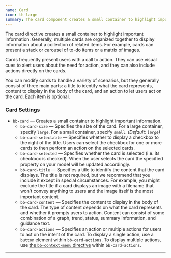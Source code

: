 ```yaml
---
name: Card
icon: th-large
summary: The card component creates a small container to highlight important information.
---
```


The card directive creates a small container to highlight important information. Generally, multiple cards are organized together to display information about a collection of related items. For example, cards can present a stack or carousel of to-do items or a matrix of images.

Cards frequently present users with a call to action. They can use visual cues to alert users about the need for action, and they can also include actions directly on the cards.

You can modify cards to handle a variety of scenarios, but they generally consist of three main parts: a title to identify what the card represents, content to display in the body of the card, and an action to let users act on the card. Each item is optional.

### Card Settings ###
- `bb-card` &mdash; Creates a small container to highlight important information.
    - `bb-card-size` &mdash; Specifies the size of the card. For a large container, specify `large`. For a small container, specify `small`. *(Default: `large`)*
    - `bb-card-selectable` &mdash; Specifies whether to display a checkbox to the right of the title. Users can select the checkbox for one or more cards to then perform an action on the selected cards.
    - `bb-card-selected` &mdash; Specifies whether the card is selected (i.e. its checkbox is checked). When the user selects the card the specified property on your model will be updated accordingly.
    - `bb-card-title` &mdash; Specifies a title to identify the content that the card displays. The title is not required, but we recommend that you include it except in special circumstances. For example, you might exclude the title if a card displays an image with a filename that won't convey anything to users and the image itself is the most important content.
    - `bb-card-content` &mdash; Specifies the content to display in the body of the card. The type of content depends on what the card represents and whether it prompts users to action. Content can consist of some combination of a graph, trend, status, summary information, and guidance text.
    - `bb-card-actions` &mdash; Specifies an action or multiple actions for users to act on the intent of the card. To display a single action, use a `button` element within `bb-card-actions`. To display multiple actions, use [the `bb-context-menu` directive](../contextmenu) within `bb-card-actions`.
---
